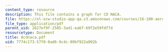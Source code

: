 ```yaml
---
content_type: resource
description: This file contains a graph for CD NACA.
file: https://ol-ocw-studio-app-qa.s3.amazonaws.com/courses/16-100-aerodynamics-fall-2005/7774c17357f08ad69c4c09bf922a092b_8cdnaca.pdf
file_type: application/pdf
parent_uid: 2827ef9f-2505-3ad1-ea6f-69f2e59fdf7d
resourcetype: Document
title: 8cdnaca.pdf
uid: 7774c173-57f0-8ad6-9c4c-09bf922a092b
---
```

